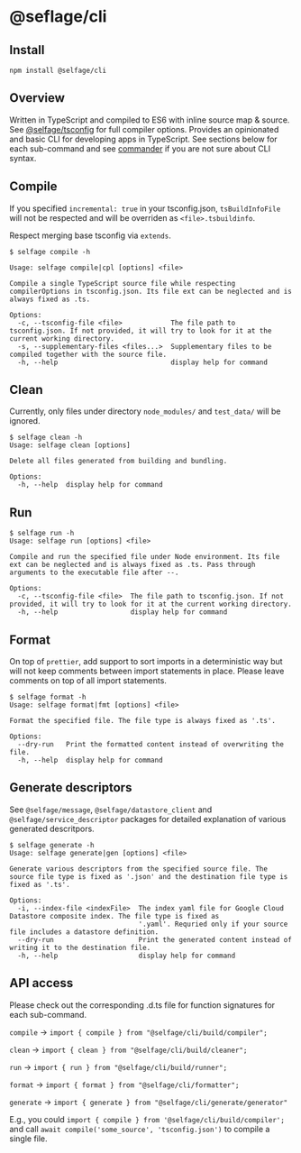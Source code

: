 # @seflage/cli

## Install

`npm install @selfage/cli`

## Overview

Written in TypeScript and compiled to ES6 with inline source map & source. See [@selfage/tsconfig](https://www.npmjs.com/package/@selfage/tsconfig) for full compiler options. Provides an opinionated and basic CLI for developing apps in TypeScript. See sections below for each sub-command and see [commander](https://www.npmjs.com/package/commander) if you are not sure about CLI syntax.

## Compile

If you specified `incremental: true` in your tsconfig.json, `tsBuildInfoFile` will not be respected and will be overriden as `<file>.tsbuildinfo`.

Respect merging base tsconfig via `extends`.

```
$ selfage compile -h

Usage: selfage compile|cpl [options] <file>

Compile a single TypeScript source file while respecting compilerOptions in tsconfig.json. Its file ext can be neglected and is always fixed as .ts.

Options:
  -c, --tsconfig-file <file>            The file path to tsconfig.json. If not provided, it will try to look for it at the current working directory.
  -s, --supplementary-files <files...>  Supplementary files to be compiled together with the source file.
  -h, --help                            display help for command
```

## Clean

Currently, only files under directory `node_modules/` and `test_data/` will be ignored.

```
$ selfage clean -h
Usage: selfage clean [options]

Delete all files generated from building and bundling.

Options:
  -h, --help  display help for command
```

## Run

```
$ selfage run -h
Usage: selfage run [options] <file>

Compile and run the specified file under Node environment. Its file ext can be neglected and is always fixed as .ts. Pass through arguments to the executable file after --.

Options:
  -c, --tsconfig-file <file>  The file path to tsconfig.json. If not provided, it will try to look for it at the current working directory.
  -h, --help                  display help for command
```

## Format

On top of `prettier`, add support to sort imports in a deterministic way but will not keep comments between import statements in place. Please leave comments on top of all import statements.

```
$ selfage format -h
Usage: selfage format|fmt [options] <file>

Format the specified file. The file type is always fixed as '.ts'.

Options:
  --dry-run   Print the formatted content instead of overwriting the file.
  -h, --help  display help for command
```

## Generate descriptors

See `@selfage/message`, `@selfage/datastore_client` and `@selfage/service_descriptor` packages for detailed explanation of various generated descritpors.

```
$ selfage generate -h
Usage: selfage generate|gen [options] <file>

Generate various descriptors from the specified source file. The source file type is fixed as '.json' and the destination file type is fixed as '.ts'.

Options:
  -i, --index-file <indexFile>  The index yaml file for Google Cloud Datastore composite index. The file type is fixed as
                                '.yaml'. Requried only if your source file includes a datastore definition.
  --dry-run                     Print the generated content instead of writing it to the destination file.
  -h, --help                    display help for command
```

## API access

Please check out the corresponding .d.ts file for function signatures for each sub-command.

`compile` -> `import { compile } from "@selfage/cli/build/compiler";`

`clean` -> `import { clean } from "@selfage/cli/build/cleaner";`

`run` -> `import { run } from "@selfage/cli/build/runner";`

`format` -> `import { format } from "@selfage/cli/formatter";`

`generate` -> `import { generate } from "@selfage/cli/generate/generator"`

E.g., you could `import { compile } from '@selfage/cli/build/compiler';` and call `await compile('some_source', 'tsconfig.json')` to compile a single file.
